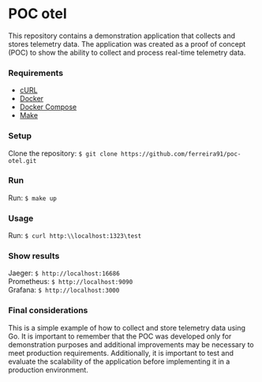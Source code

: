 # POC otel
This repository contains a demonstration application that collects and stores telemetry data. The application was created as a proof of concept (POC) to show the ability to collect and process real-time telemetry data.

### Requirements
* [cURL](https://curl.se/)
* [Docker](https://www.docker.com/)
* [Docker Compose](https://docs.docker.com/compose/)
* [Make](https://www.gnu.org/software/make/)

### Setup
Clone the repository:
```$ git clone https://github.com/ferreira91/poc-otel.git```

### Run
Run: 
```$ make up```

### Usage
Run:
```$ curl http:\\localhost:1323\test```

### Show results
Jaeger:
```$ http://localhost:16686```  
Prometheus:
```$ http://localhost:9090```  
Grafana:
```$ http://localhost:3000```

### Final considerations
This is a simple example of how to collect and store telemetry data using Go. It is important to remember that the POC was developed only for demonstration purposes and additional improvements may be necessary to meet production requirements. Additionally, it is important to test and evaluate the scalability of the application before implementing it in a production environment.
